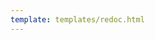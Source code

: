 ```yaml
---
template: templates/redoc.html
---
```


<redoc spec-url=../../apis/restapis/approvals.yaml></redoc>
<script src="https://cdn.jsdelivr.net/npm/redoc@next/bundles/redoc.standalone.js"> </script>